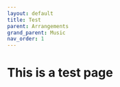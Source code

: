 ```yaml
---
layout: default
title: Test
parent: Arrangements
grand_parent: Music
nav_order: 1
---
```


# This is a test page